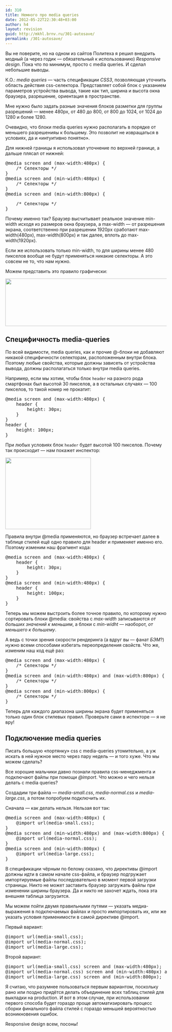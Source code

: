 ```yaml
---
id: 310
title: Немного про media queries
date: 2012-05-22T22:30:48+03:00
author: h4
layout: revision
guid: http://mkhl.brnv.ru/301-autosave/
permalink: /301-autosave/
---
```

Вы не поверите, но на одном из сайтов Политеха я решил внедрить модный (а через годик — обязательный к использованию) _Responsive design_. Пока что по минимум, просто с media queries. И сделал небольшие выводы.

К.О.: _media queries_ — часть спецификации _CSS3_, позволяющая уточнить область действия css-селектора. Представляет собой блок с указанием параметров устройства вывода, такие как тип, ширина и высота окна браузера, разрешение, ориентация в пространстве.

Мне нужно было задать разные значения блоков разметки для группы разрешений — менее 480px, от 480 до 800, от 800 до 1024, от 1024 до 1280 и более 1280.

Очевидно, что блоки media queries нужно располагать в порядке от меньшего разрешенияы к большему. Это позволит не извращаться в условиях, да и «интуитивно понятно».

Для нижней границы я использовал уточнение по верхней границе, а дальше плясал от нижней:

<pre>@media screen and (max-width:480px) {
    /* Селекторы */
}
@media screen and (min-width:480px) {
    /* Селекторы */
}
@media screen and (min-width:800px) {</pre>

<pre>    /* Селекторы */
}</pre>

Почему именно так? Браузер высчитывает реальное значение min-width исходя из размеров окна браузера, а max-width — от разрешения экрана, соответственно при разрешении 1920px сработают max-width(480px), max-width(800px) и так далее, вплоть до max-width(1920px).

Если же использовать только min-width, то для ширины менее 480 пикселов вообще не будут применяться никакие селекторы. А это совсем не то, что нам нужно.

Можем представить это правило графически:

[<img class="alignnone size-full wp-image-302" title="20120522-media-queries" src="http://mkhl.brnv.ru/wp-content/uploads/2012/05/20120522-media-queries.png" alt="" width="575" height="148" srcset="https://mkhl.brnv.ru/wp-content/uploads/2012/05/20120522-media-queries.png 575w, https://mkhl.brnv.ru/wp-content/uploads/2012/05/20120522-media-queries-300x77.png 300w" sizes="(max-width: 575px) 100vw, 575px" />](http://mkhl.brnv.ru/wp-content/uploads/2012/05/20120522-media-queries.png)

## Специфичность media-queries

По всей видимости, media queries, как и прочие @-блоки не добавляют никакой специфичности селекторам, расположенным внутри блока. Поэтому любые свойства, которые должны зависеть от устройства вывода, должны располагаться только внутри media queries.

Например, если мы хотим, чтобы блок `header` на разного рода смартфонах был высотой 30 пикселов, а в остальных случаях — 100 пикселов, то такой номер не прокатит:

<pre>@media screen and (max-width:480px) {
    header {
        height: 30px;
    }
}
header {
    height: 100px;
}</pre>

При любых условиях блок `header` будет высотой 100 пикселов. Почему так происходит — нам покажет инспектор:

[<img class="alignnone size-full wp-image-303" title="by default 2012-05-22 в 16.54.35" src="http://mkhl.brnv.ru/wp-content/uploads/2012/05/by-default-2012-05-22-в-16.54.35.png" alt="" width="267" height="223" />](http://mkhl.brnv.ru/wp-content/uploads/2012/05/by-default-2012-05-22-в-16.54.35.png)

Правила внутри @media применяются, но браузер встречает далее в таблице стилей ещё одно правило для header и применяет именно его. Поэтому изменим наш фрагмент кода:

<pre>@media screen and (max-width:480px) {
    header {
        height: 30px;
    }
}
@media screen and (min-width:480px) {
    header {
        height: 100px;
    }
}</pre>

Теперь мы можем выстроить более точное правило, по которому нужно сортировать блоки @media: свойства с _max-width_ записываются _от больших значений к меньшим_, а блоки с _min-widht_ — наоборот, _от меньшего к большему_.

А ведь с точки зрения скорости рендеринга (а вдруг вы — фанат _БЭМ_?) нужно всеми способами избегать переопределения свойств. Что же, изменим наш код ещё раз:

<pre>@media screen and (max-width:480px) {
    /* Селекторы */
}
@media screen and (min-width:480px) and (max-width:800px) {
    /* Селекторы */
}
@media screen and (min-width:800px) {
    /* Селекторы */
}</pre>

Теперь для каждого диапазона ширины экрана будет применяться только один блок стилевых правил. Проверьте сами в испекторе — я не вру!

## Подключение media queries

Писать большую «портянку» css с media-queries утомительно, а уж искать в ней нужное место через пару недель — и того хуже. Что мы можем сделать?

Все хорошие мальчики давно познали правила css-менеджмента и подключают файлы при помощи _@import_. Что можно и чего нельзя делать с media queries?

Создадим три файла — _media-small.css_, _media-normal.css_ и _media-large.css_, а потом попробуем подключить их.

Сначала — как делать нельзя. Нельзая вот так:

<pre>@media screen and (max-width:480px) {
    @import url(media-small.css);
}
@media screen and (min-width:480px) and (max-width:800px) {
    @import url(media-normal.css);
}
@media screen and (min-width:800px) {
    @import url(media-large.css);
}</pre>

В спецификации чёрным по белому сказано, что директивы @import должны идти в самом начале css-файла, и браузер подгружает импортируемые файлы последовательно в момент первой загрузки страницы. Никто не может заставить браузер загружать файлы при изменении ширины браузера. Да и никто не захочет ждать, пока эта внешняя таблица загрузится.

Мы можем пойти двумя правильными путями — указать медиа-выражения в подключаемых файлах и просто импортировать их, или же указать условия применимости в самой директиве @import.

Первый вариант:

<pre>@import url(media-small.css);
@import url(media-normal.css);
@import url(media-large.css);</pre>

Второй вариант:

<pre>@import url(media-small.css) screen and (max-width:480px);
@import url(media-normal.css) screen and (min-width:480px) and (max-width:800px);
@import url(media-large.css) screen and (min-width:800px);</pre>

Я считаю, что разумнее пользоваться первым вариантом, поскольку рано или поздно придётся делать объединение всех таблиц стилей для выкладки на production. И вот в этом случае, при использовании первого способа будет гораздо проще автоматизировать процесс сборки финального файла стилей с гораздо меньшей вероятностью возникновения ошибок.

Responsive design всем, посоны!
